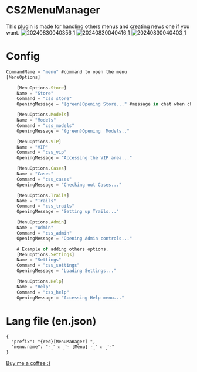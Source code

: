 # CS2MenuManager
This plugin is made for handling others menus and creating news one if you want. 
![20240830040356_1](https://github.com/user-attachments/assets/fc982f47-4cca-47e4-9f64-f683dfeec1f9)
![20240830040416_1](https://github.com/user-attachments/assets/02dab136-db55-49b4-b3ae-06fe8ab8d640)
![20240830040403_1](https://github.com/user-attachments/assets/e9e984ab-82e1-4e98-a5e3-540faa76dd3b)



# Config

```js
CommandName = "menu" #command to open the menu
[MenuOptions]

    [MenuOptions.Store]
    Name = "Store"
    Command = "css_store"
    OpeningMessage = "{green}Opening Store..." #message in chat when chosing option.

    [MenuOptions.Models]
    Name = "Models"
    Command = "css_models"
    OpeningMessage = "{green}Opening  Models.." 

    [MenuOptions.VIP]
    Name = "VIP"
    Command = "css_vip"
    OpeningMessage = "Accessing the VIP area..."

    [MenuOptions.Cases]
    Name = "Cases"
    Command = "css_cases"
    OpeningMessage = "Checking out Cases..."

    [MenuOptions.Trails]
    Name = "Trails"
    Command = "css_trails"
    OpeningMessage = "Setting up Trails..."

    [MenuOptions.Admin]
    Name = "Admin"
    Command = "css_admin"
    OpeningMessage = "Opening Admin controls..."

    # Example of adding others options.
    [MenuOptions.Settings]
    Name = "Settings"
    Command = "css_settings"
    OpeningMessage = "Loading Settings..."

    [MenuOptions.Help]
    Name = "Help"
    Command = "css_help"
    OpeningMessage = "Accessing Help menu..."

```
# Lang file (en.json)
```
{
  "prefix": "{red}[MenuManager] ",
  "menu.name": "˗ˏˋ ★ ˎˊ˗ [Menu] ˗ˏˋ ★ ˎˊ˗"
}
```
[Buy me a coffee :)](https://paypal.me/vxaero?country.x=RO&locale.x=en_US)


